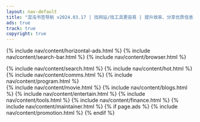 ```yaml
---
layout: nav-default
title: "混沌书签导航 v2024.03.17 | 找网站/找工具更容易 | 提升效率、分享优质信息与资源收藏的简洁导航"
ads: true
track: true
copyright: true
---
```


{% include nav/content/horizontal-ads.html %}
{% include nav/content/search-bar.html %}
{% include nav/content/browser.html %}
<div class="nav-content">
    {% include nav/content/search.html %}
    {% include nav/content/hot.html %}
    {% include nav/content/comms.html %}
    {% include nav/content/program.html %}
</div>
{% include nav/content/movie.html %}
{% include nav/content/blogs.html %}
{% include nav/content/entertain.html %}
{% include nav/content/tools.html %}
{% include nav/content/finance.html %}
{% include nav/content/maintainer.html %}
{% if page.ads %}
{% include nav/content/promotion.html %}
{% endif %}
